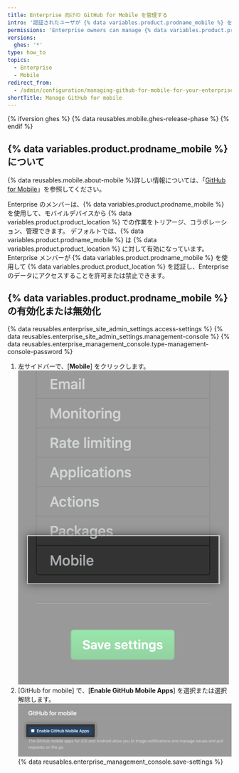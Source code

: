 ```yaml
---
title: Enterprise 向けの GitHub for Mobile を管理する
intro: '認証されたユーザが {% data variables.product.prodname_mobile %} を使用して {% data variables.product.product_location %} に接続できるかどうかを決定できます。'
permissions: 'Enterprise owners can manage {% data variables.product.prodname_mobile %} for an enterprise on {% data variables.product.product_name %}.'
versions:
  ghes: '*'
type: how_to
topics:
  - Enterprise
  - Mobile
redirect_from:
  - /admin/configuration/managing-github-for-mobile-for-your-enterprise
shortTitle: Manage GitHub for mobile
---
```


{% ifversion ghes %}
{% data reusables.mobile.ghes-release-phase %}
{% endif %}

## {% data variables.product.prodname_mobile %} について

{% data reusables.mobile.about-mobile %}詳しい情報については、「[GitHub for Mobile](/github/getting-started-with-github/github-for-mobile)」を参照してください。

Enterprise のメンバーは、{% data variables.product.prodname_mobile %} を使用して、モバイルデバイスから {% data variables.product.product_location %} での作業をトリアージ、コラボレーション、管理できます。 デフォルトでは、{% data variables.product.prodname_mobile %} は {% data variables.product.product_location %} に対して有効になっています。 Enterprise メンバーが {% data variables.product.prodname_mobile %} を使用して {% data variables.product.product_location %} を認証し、Enterprise のデータにアクセスすることを許可または禁止できます。

## {% data variables.product.prodname_mobile %} の有効化または無効化

{% data reusables.enterprise_site_admin_settings.access-settings %}
{% data reusables.enterprise_site_admin_settings.management-console %}
{% data reusables.enterprise_management_console.type-management-console-password %}
1. 左サイドバーで、[**Mobile**] をクリックします。 ![{% data variables.product.prodname_ghe_server %} Management Console の左サイドバーにある [Mobile]](/assets/images/enterprise/management-console/click-mobile.png)
1. [GitHub for mobile] で、[**Enable GitHub Mobile Apps**] を選択または選択解除します。 ![{% data variables.product.prodname_ghe_server %} Management Console の [Enable GitHub Mobile Apps] チェックボックス](/assets/images/enterprise/management-console/select-enable-github-mobile-apps.png)
{% data reusables.enterprise_management_console.save-settings %}
